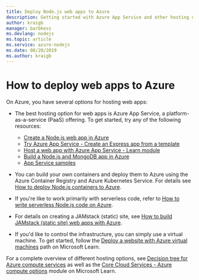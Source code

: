 ```yaml
---
title: Deploy Node.js web apps to Azure
description: Getting started with Azure App Service and other hosting options for web apps, including progressive web apps (PWA)
author: kraigb
manager: barbkess
ms.devlang: nodejs
ms.topic: article
ms.service: azure-nodejs
ms.date: 08/20/2019
ms.author: kraigb
---
```


# How to deploy web apps to Azure

On Azure, you have several options for hosting web apps:

- The best hosting option for web apps is Azure App Service, a platform-as-a-service (PaaS) offering. To get started, try any of the following resources:

  - [Create a Node.js web app in Azure](/azure/app-service/app-service-web-get-started-nodejs)
  - [Try Azure App Service - Create an Express app from a template](https://code.visualstudio.com/tryappservice/?utm_source=msftdocs&utm_medium=microsoft&utm_campaign=tryappservice)
  - [Host a web app with Azure App Service - Learn module](/learn/modules/host-a-web-app-with-azure-app-service/index)
  - [Build a Node.js and MongoDB app in Azure](/azure/app-service/app-service-web-tutorial-nodejs-mongodb-app)
  - [App Service samples](/samples/browse/?languages=javascript%2Cnodejs&products=azure-app-service)

- You can build your own containers and deploy them to Azure using the Azure Container Registry and Azure Kubernetes Service. For details see [How to deploy Node.js containers to Azure](node-howto-deploy-containers.md).

- If you're like to work primarily with serverless code, refer to [How to write serverless Node.js code on Azure](node-howto-write-serverless-code.md).

- For details on creating a JAMstack (static) site, see [How to build JAMstack (static site) web apps with Azure](node-howto-create-static-site-jamstack.md).

- If you'd like to control the infrastructure, you can simply use a virtual machine. To get started, follow the [Deploy a website with Azure virtual machines](/learn/paths/deploy-a-website-with-azure-virtual-machines/) path on Microsoft Learn.

For a complete overview of different hosting options, see [Decision tree for Azure compute services](/azure/architecture/guide/technology-choices/compute-decision-tree) as well as the [Core Cloud Services - Azure compute options](/learn/modules/intro-to-azure-compute/) module on Microsoft Learn.
